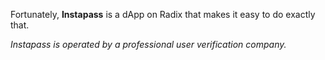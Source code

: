 Fortunately, **Instapass** is a dApp on Radix that makes it easy to do exactly that.

_Instapass is operated by a professional user verification company._
